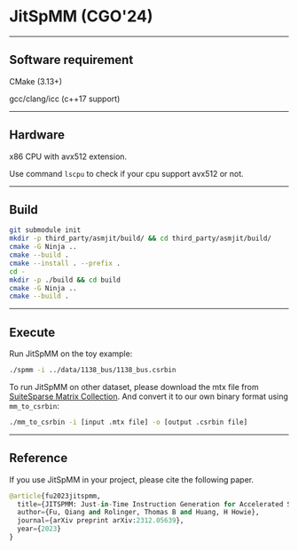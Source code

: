 # JitSpMM (CGO'24)

---
Software requirement
-----
CMake (3.13+)

gcc/clang/icc (c++17 support)

---
Hardware
------
x86 CPU with avx512 extension.

Use command `lscpu` to check if your cpu support avx512 or not.

----
Build
------
```bash
git submodule init
mkdir -p third_party/asmjit/build/ && cd third_party/asmjit/build/
cmake -G Ninja ..
cmake --build .
cmake --install . --prefix .
cd -
mkdir -p ./build && cd build
cmake -G Ninja ..
cmake --build .
```

----
Execute
------
Run JitSpMM on the toy example:

```bash
./spmm -i ../data/1138_bus/1138_bus.csrbin
```

To run JitSpMM on other dataset, please download the mtx file from [SuiteSparse Matrix Collection](https://sparse.tamu.edu/). And convert it to our own binary format using `mm_to_csrbin`:
```bash
./mm_to_csrbin -i [input .mtx file] -o [output .csrbin file]
```

----
Reference
-------

If you use JitSpMM in your project, please cite the following paper.

```python
@article{fu2023jitspmm,
  title={JITSPMM: Just-in-Time Instruction Generation for Accelerated Sparse Matrix-Matrix Multiplication},
  author={Fu, Qiang and Rolinger, Thomas B and Huang, H Howie},
  journal={arXiv preprint arXiv:2312.05639},
  year={2023}
}
```
